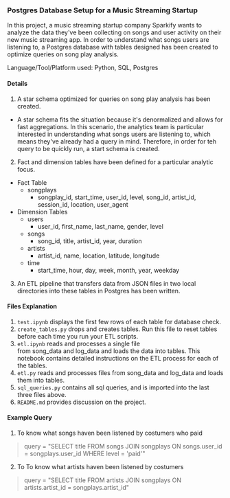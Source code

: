 ### Postgres Database Setup for a Music Streaming Startup

In this project, a music streaming startup company Sparkify wants to analyze the data they've been collecting on songs and user activity on their new music streaming app. In order to understand what songs users are listening to, a Postgres database with tables designed has been created to optimize queries on song play analysis.    

Language/Tool/Platform used: Python, SQL, Postgres    
 
#### Details

1. A star schema optimized for queries on song play analysis has been created. 

- A star schema fits the situation because it's denormalized and allows for fast aggregations. In this scenario, the analytics team is particular interested in understanding what songs users are listening to, which means they've already had a query in mind. Therefore, in order for teh query to be quickly run, a start schema is created.      

2. Fact and dimension tables have been defined for a particular analytic focus.        

- Fact Table
    - songplays
        - songplay_id, start_time, user_id, level, song_id, artist_id, session_id, location, user_agent
- Dimension Tables
    - users
        - user_id, first_name, last_name, gender, level
    - songs
        - song_id, title, artist_id, year, duration
    - artists
        - artist_id, name, location, latitude, longitude
    - time
        - start_time, hour, day, week, month, year, weekday

3. An ETL pipeline that transfers data from JSON files in two local directories into these tables in Postgres has been written.   

#### Files Explanation    

1. `test.ipynb` displays the first few rows of each table for database check.      
2. `create_tables.py` drops and creates tables. Run this file to reset tables before each time you run your ETL scripts.   
3. `etl.ipynb` reads and processes a single file from song_data and log_data and loads the data into tables. This notebook contains detailed instructions on the ETL process for each of the tables.    
4. `etl.py` reads and processes files from song_data and log_data and loads them into tables.     
5. `sql_queries.py` contains all sql queries, and is imported into the last three files above.    
6. `README.md` provides discussion on the project.  
  
#### Example Query

1. To know what songs haven been listened by costumers who paid 

> query = "SELECT title FROM songs JOIN songplays ON songs.user_id = songplays.user_id WHERE level = 'paid'"    

2. To To know what artists haven been listened by costumers    

> query = "SELECT title FROM artists JOIN songplays ON artists.artist_id = songplays.artist_id"    




